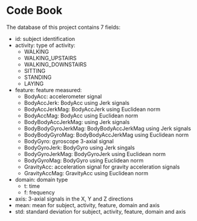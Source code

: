 # Code Book

The database of this project contains 7 fields:
* id: subject identification 
* activity: type of activity: 
  + WALKING
  + WALKING_UPSTAIRS
  + WALKING_DOWNSTAIRS
  + SITTING
  + STANDING
  + LAYING
* feature: feature measured:
  + BodyAcc: accelerometer signal
  + BodyAccJerk: BodyAcc using Jerk signals
  + BodyAccJerkMag: BodyAccJerk using Euclidean norm
  + BodyAccMag: BodyAcc using Euclidean norm
  + BodyBodyAccJerkMag:  using Jerk signals
  + BodyBodyGyroJerkMag: BodyBodyAccJerkMag using Jerk signals
  + BodyBodyGyroMag: BodyBodyAccJerkMag using Euclidean norm
  + BodyGyro: gyroscope 3-axial signal
  + BodyGyroJerk: BodyGyro using Jerk singals
  + BodyGyroJerkMag: BodyGyroJerk using Euclidean norm
  + BodyGyroMag: BodyGyro using Euclidean norm
  + GravityAcc: acceleration signal for gravity acceleration signals
  + GravityAccMag: GravityAcc using Euclidean norm
* domain: domain type
  + t: time 
  + f: frequency
* axis: 3-axial signals in the X, Y and Z directions
* mean: mean for subject, activity, feature, domain and axis
* std: standard deviation for subject, activity, feature, domain and axis
